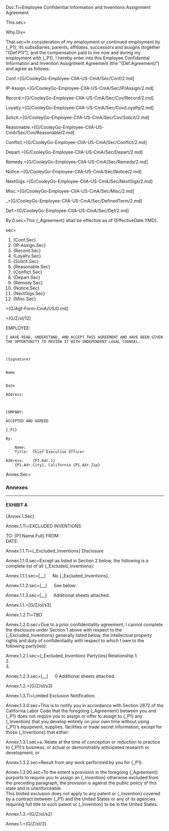 Doc.Ti=Employee Confidential Information and Inventions Assignment Agreement

This.sec=</i>

Why.Div=</i>

That.sec=In consideration of my employment or continued employment by {_P1}, its subsidiaries, parents, affiliates, successors and assigns (together “{Def.P1}”), and the compensation paid to me now and during my employment with {_P1}, I hereby enter into this Employee Confidential Information and Invention Assignment Agreement (the “{Def.Agreement}”) and agree as follows:
 
Conf.=[G/CooleyGo-Employee-CIIA-US-CmA/Sec/Conf/2.md]

IP-Assign.=[G/CooleyGo-Employee-CIIA-US-CmA/Sec/IP/Assign/2.md]

Record.=[G/CooleyGo-Employee-CIIA-US-CmA/Sec/Cov/Record/2.md]

Loyalty.=[G/CooleyGo-Employee-CIIA-US-CmA/Sec/Cov/Loyalty/2.md]

Solicit.=[G/CooleyGo-Employee-CIIA-US-CmA/Sec/Cov/Solicit/2.md]

Reasonable.=[G/CooleyGo-Employee-CIIA-US-CmA/Sec/Cov/Reasonable/2.md]

Conflict.=[G/CooleyGo-Employee-CIIA-US-CmA/Sec/Conflict/2.md]

Depart.=[G/CooleyGo-Employee-CIIA-US-CmA/Sec/Depart/2.md]

Remedy.=[G/CooleyGo-Employee-CIIA-US-CmA/Sec/Remedy/2.md]

Notice.=[G/CooleyGo-Employee-CIIA-US-CmA/Sec/Notice/2.md]

NextGigs.=[G/CooleyGo-Employee-CIIA-US-CmA/Sec/NextGigs/2.md]

Misc.=[G/CooleyGo-Employee-CIIA-US-CmA/Sec/Misc/2.md]
 
_=[G/CooleyGo-Employee-CIIA-US-CmA/Sec/DefinedTerm/2.md]

Def.=[G/CooleyGo-Employee-CIIA-US-CmA/Sec/Def/2.md]

By.0.sec=This {_Agreement} shall be effective as of {EffectiveDate.YMD}.

sec=<ol><li>{Conf.Sec}<li>{IP-Assign.Sec}<li>{Record.Sec}<li>{Loyalty.Sec}<li>{Solicit.Sec}<li>{Reasonable.Sec}<li>{Conflict.Sec}<li>{Depart.Sec}<li>{Remedy.Sec}<li>{Notice.Sec}<li>{NextGigs.Sec}<li>{Misc.Sec}</ol>

=[G/Agt-Form-CmA/US/0.md]

=[G/Z/ol/12]

EMPLOYEE:
	
	I HAVE READ, UNDERSTAND, AND ACCEPT THIS AGREEMENT AND HAVE BEEN GIVEN THE OPPORTUNITY TO REVIEW IT WITH INDEPENDENT LEGAL COUNSEL.
	
	
	
	(Signature)
	
	
	Name
	
	
	Date
	
	Address:	
		
		

	COMPANY:
	
	ACCEPTED AND AGREED
	
	{_P1}
	
	By:	
		
		Name:	___________________
		Title:	Chief Executive Officer
	
	Address:	{P1.Adr.1}
		{P1.Adr.City}, California {P1.Adr.Zip} 
		


 
Annex.Sec=<h3>Annexes</h3><hr><h4>EXHIBIT A</h4>{Annex.1.Sec}

Annex.1.Ti=EXCLUDED INVENTIONS

TO:	{P1.Name.Full}
FROM:	
DATE:	

Annex.1.1.Ti={_Excluded_Inventions} Disclosure

Annex.1.1.0.sec=Except as listed in Section 2 below, the following is a complete list of all {_Excluded_Inventions}:


Annex.1.1.1.sec=[__]   No {_Excluded_Inventions}.


Annex.1.1.2.sec=[__]   See below:


Annex.1.1.3.sec=[__]   Additional sheets attached.

Annex.1.1.=[G/Z/ol/s3]  

Annex.1.2.Ti=TBD

Annex.1.2.0.sec=Due to a prior confidentiality agreement, I cannot complete the disclosure under Section 1 above with respect to the {_Excluded_Inventions} generally listed below, the intellectual property rights and duty of confidentiality with respect to which I owe to the following party(ies):

Annex.1.2.1.sec={_Excluded_Invention}		Party(ies)		Relationship
1.						
2.						
3.						

Annex.1.2.3.sec=[__]   0	Additional sheets attached.
 
Annex.1.2.=[G/Z/ol/s3]  

Annex.1.3.Ti=Limited Exclusion Notification.  

Annex.1.3.0.sec=This is to notify you in accordance with Section 2872 of the California Labor Code that the foregoing {_Agreement} between you and {_P1} does not require you to assign or offer to assign to {_P1} any {_Invention} that you develop entirely on your own time without using {_P1}’s equipment, supplies, facilities or trade secret information, except for those {_Inventions} that either:

Annex.1.3.1.sec=a.	Relate at the time of conception or reduction to practice to {_P1}’s business, or actual or demonstrably anticipated research or development; or

Annex.1.3.2.sec=Result from any work performed by you for {_P1}.

Annex.1.3.00.sec=To the extent a provision in the foregoing {_Agreement} purports to require you to assign an {_Invention} otherwise excluded from the preceding paragraph, the provision is against the public policy of this state and is unenforceable.<br>This limited exclusion does not apply to any patent or {_Invention} covered by a contract between {_P1} and the United States or any of its agencies requiring full title to such patent or {_Invention} to be in the United States.

Annex.1.3.=[G/Z/ol/s2]

Annex.1.=[G/Z/ol/3]
